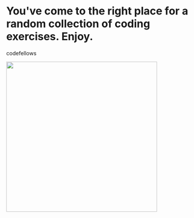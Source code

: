 You've come to the right place for a random collection of coding exercises. Enjoy.
==

codefellows

<img src = "https://avatars1.githubusercontent.com/u/8561716?v=2&s=96" width=400> 
